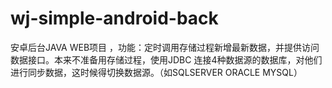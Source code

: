 # wj-simple-android-back
安卓后台JAVA WEB项目 ，功能：定时调用存储过程新增最新数据，并提供访问数据接口。本来不准备用存储过程，使用JDBC 连接4种数据源的数据库，对他们进行同步数据，这时候得切换数据源。（如SQLSERVER ORACLE MYSQL）
